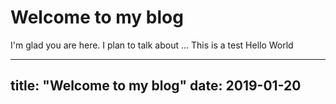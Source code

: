 # Welcome to my blog

I'm glad you are here. I plan to talk about ...
This is a test
Hello World

---
title: "Welcome to my blog"
date: 2019-01-20
---
